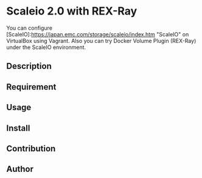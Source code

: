 # Scaleio 2.0 with REX-Ray

You can configure [ScaleIO]:https://japan.emc.com/storage/scaleio/index.htm "ScaleIO" on VirtualBox using Vagrant. Also you can try Docker Volume Plugin (REX-Ray) under the ScaleIO environment.

## Description

## Requirement

## Usage

## Install

## Contribution

## Author

